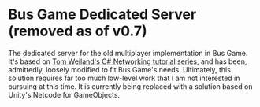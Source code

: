 # Bus Game Dedicated Server (removed as of v0.7)
The dedicated server for the old multiplayer implementation in Bus Game. It's based on [Tom Weiland's C# Networking tutorial series](https://www.youtube.com/watch?v=uh8XaC0Y5MA), and has been, admittedly, loosely modified to fit Bus Game's needs. Ultimately, this solution requires far too much low-level work that I am not interested in pursuing at this time. It is currently being replaced with a solution based on Unity's Netcode for GameObjects.

